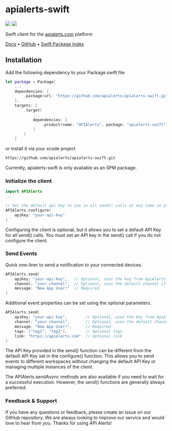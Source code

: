 # apialerts-swift

[![](https://img.shields.io/endpoint?url=https%3A%2F%2Fswiftpackageindex.com%2Fapi%2Fpackages%2Fapialerts%2Fapialerts-swift%2Fbadge%3Ftype%3Dswift-versions)](https://swiftpackageindex.com/apialerts/apialerts-swift)
[![](https://img.shields.io/endpoint?url=https%3A%2F%2Fswiftpackageindex.com%2Fapi%2Fpackages%2Fapialerts%2Fapialerts-swift%2Fbadge%3Ftype%3Dplatforms)](https://swiftpackageindex.com/apialerts/apialerts-swift)

Swift client for the [apialerts.com](https://apialerts.com/) platform

[Docs](https://apialerts.com/docs/swift) • [GitHub](https://github.com/apialerts/apialerts-swift) • [Swift Package Index](https://swiftpackageindex.com/apialerts/apialerts-swift)

## Installation

Add the following dependency to your Package.swift file

```swift
let package = Package(
    ...
    dependencies: [
        .package(url: "https://github.com/apialerts/apialerts-swift.git", exact: "<latest-version>")
    ],
    targets: [
        .target(
            ...
            dependencies: [
                .product(name: "APIAlerts", package: "apialerts-swift"),
            ]
        )
    ]
```

or install it via your xcode project
```bash
https://github.com/apialerts/apialerts-swift.git
```

Currently, apialerts-swift is only available as an SPM package.


### Initialize the client

```swift
import APIAlerts
...

// Set the default api key to use in all send() calls at any time in your app
APIAlerts.configure(
    apiKey: "your-api-key"
)
```

Configuring the client is optional, but it allows you to set a default API Key for all send() calls. You must set an API key in the send() call if you do not configure the client.

### Send Events

Quick one-liner to send a notification to your connected devices.

```swift
APIAlerts.send(
    apiKey: "your-api-key",   // Optional, uses the key from ApiAlerts.client.configure() if not provided
    channel: "your-channel",  // Optional, uses the default channel if not provided
    message: "New App User!"  // Required
)
```

Additional event properties can be set using the optional parameters.

```swift
APIAlerts.send(
    apiKey: "your-api-key",        // Optional, uses the key from ApiAlerts.client.configure() if not provided
    channel: "your-channel",       // Optional, uses the default channel if not provided
    message: "New App User!",      // Required
    tags: ["tag1", "tag2"],        // Optional tags
    link: "https://apialerts.com"  // Optional link
)
```

The API Key provided in the send() function can be different from the default API Key set in the configure() function. This allows you to send events to different workspaces without changing the default API Key or managing multiple instances of the client.

The APIAlerts.sendAsync methods are also available if you need to wait for a successful execution. However, the send() functions are generally always preferred.

### Feedback & Support

If you have any questions or feedback, please create an issue on our GitHub repository. We are always looking to improve our service and would love to hear from you. Thanks for using API Alerts!
